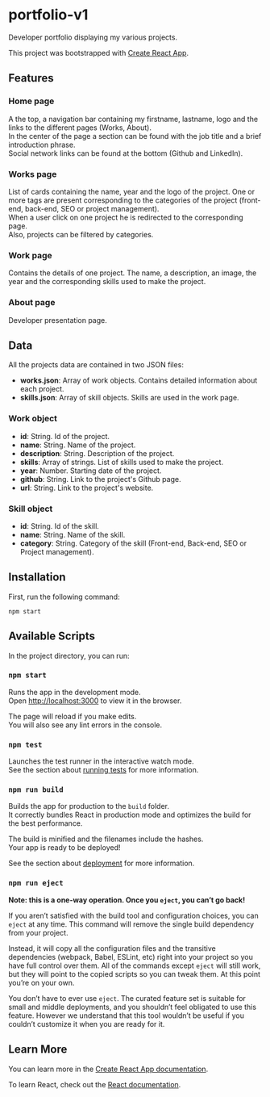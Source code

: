 # portfolio-v1

Developer portfolio displaying my various projects.

This project was bootstrapped with [Create React App](https://github.com/facebook/create-react-app).

## Features

### Home page
A the top, a navigation bar containing my firstname, lastname, logo and the links to the different pages (Works, About).  
In the center of the page a section can be found with the job title and a brief introduction phrase.  
Social network links can be found at the bottom (Github and LinkedIn).

### Works page
List of cards containing the name, year and the logo of the project. One or more tags are present corresponding to the categories of the project (front-end, back-end, SEO or project management).  
When a user click on one project he is redirected to the corresponding page.  
Also, projects can be filtered by categories.

### Work page
Contains the details of one project. The name, a description, an image, the year and the corresponding skills used to make the project.

### About page
Developer presentation page.

## Data

All the projects data are contained in two JSON files:

- **works.json**: Array of work objects. Contains detailed information about each project.
- **skills.json**: Array of skill objects. Skills are used in the work page.

### Work object

- **id**: String. Id of the project.
- **name**: String. Name of the project.
- **description**: String. Description of the project.
- **skills**: Array of strings. List of skills used to make the project.
- **year**: Number. Starting date of the project.
- **github**: String. Link to the project's Github page.
- **url**: String. Link to the project's website.

### Skill object
- **id**: String. Id of the skill.
- **name**: String. Name of the skill.
- **category**: String. Category of the skill (Front-end, Back-end, SEO or Project management).

## Installation

First, run the following command:
```
npm start
```

## Available Scripts

In the project directory, you can run:

### `npm start`

Runs the app in the development mode.\
Open [http://localhost:3000](http://localhost:3000) to view it in the browser.

The page will reload if you make edits.\
You will also see any lint errors in the console.

### `npm test`

Launches the test runner in the interactive watch mode.\
See the section about [running tests](https://facebook.github.io/create-react-app/docs/running-tests) for more information.

### `npm run build`

Builds the app for production to the `build` folder.\
It correctly bundles React in production mode and optimizes the build for the best performance.

The build is minified and the filenames include the hashes.\
Your app is ready to be deployed!

See the section about [deployment](https://facebook.github.io/create-react-app/docs/deployment) for more information.

### `npm run eject`

**Note: this is a one-way operation. Once you `eject`, you can’t go back!**

If you aren’t satisfied with the build tool and configuration choices, you can `eject` at any time. This command will remove the single build dependency from your project.

Instead, it will copy all the configuration files and the transitive dependencies (webpack, Babel, ESLint, etc) right into your project so you have full control over them. All of the commands except `eject` will still work, but they will point to the copied scripts so you can tweak them. At this point you’re on your own.

You don’t have to ever use `eject`. The curated feature set is suitable for small and middle deployments, and you shouldn’t feel obligated to use this feature. However we understand that this tool wouldn’t be useful if you couldn’t customize it when you are ready for it.

## Learn More

You can learn more in the [Create React App documentation](https://facebook.github.io/create-react-app/docs/getting-started).

To learn React, check out the [React documentation](https://reactjs.org/).
